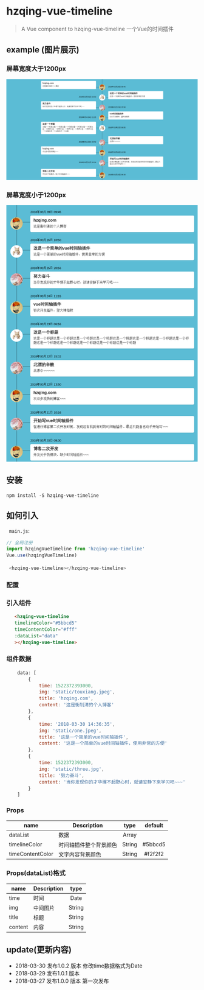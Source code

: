 # hzqing-vue-timeline

> A Vue component to hzqing-vue-timeline 一个Vue的时间插件

## example (图片展示)


### 屏幕宽度大于1200px

![HZQING](./doc/timeline.png)

### 屏幕宽度小于1200px

![HZQING](./doc/timelinephone.png)

## 安装

```JS
npm install -S hzqing-vue-timeline
```

## 如何引入
``` main.js```:
```js
// 全局注册
import hzqingVueTimeline from 'hzqing-vue-timeline'
Vue.use(hzqingVueTimeline)

 <hzqing-vue-timeline></hzqing-vue-timeline>
```

### 配置
### 引入组件
```html
   <hzqing-vue-timeline 
   timelineColor="#5bbcd5"  
   timeContentColor="#fff"
   :dataList="data"
   ></hzqing-vue-timeline>

```
### 组件数据
``` js
    data: [
        {
            time: 1522372393000,
            img: 'static/touxiang.jpeg',
            title: 'hzqing.com',
            content: '这是衡钊清的个人博客'
        },
        {
            time: '2018-03-30 14:36:35',
            img: 'static/one.jpeg',
            title: '这是一个简单的vue时间轴插件',
            content: '这是一个简单的vue时间轴插件，使用非常的方便'
        },
        {
            time: 1522372393000,
            img: 'static/three.jpg',
            title: '努力奋斗',
            content: '当你发现你的才华撑不起野心时，就请安静下来学习吧~~~'
        }
    ]
```

### Props

|    name    |    Description   |   type   |default|
| -----------------  | ---------------- | :--------: | :----------: |
| dataList  |   数据  |   Array |
| timelineColor       | 时间轴插件整个背景颜色 |String| #5bbcd5
| timeContentColor        | 文字内容背景颜色 |String | #f2f2f2

### Props(dataList)格式
|    name    |    Description   |   type   |
| -----------------  | ---------------- | :--------: |
| time  |   时间  |   Date |
| img   | 中间图片 |String|
| title  | 标题 |String |
| content  | 内容 |String |

## update(更新内容)
- 2018-03-30 发布1.0.2 版本 修改time数据格式为Date
- 2018-03-29 发布1.0.1 版本 
- 2018-03-27 发布1.0.0 版本 第一次发布
